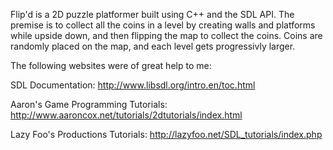 Flip'd is a 2D puzzle platformer built using C++ and the SDL API. The premise is to collect all the coins in a level by creating walls and platforms while upside down, and then flipping the map to collect the coins. Coins are randomly placed on the map, and each level gets progressivly larger. 

The following websites were of great help to me:

SDL Documentation: http://www.libsdl.org/intro.en/toc.html

Aaron's Game Programming Tutorials: http://www.aaroncox.net/tutorials/2dtutorials/index.html

Lazy Foo's Productions Tutorials: http://lazyfoo.net/SDL_tutorials/index.php